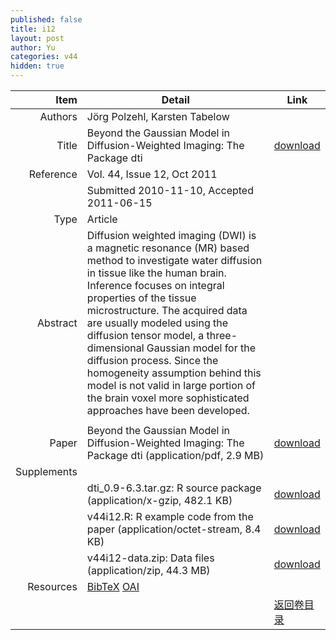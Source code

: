 ```yaml
---
published: false
title: i12
layout: post
author: Yu
categories: v44
hidden: true
---
```


| Item | Detail | Link |
|---:|---|---|
| Authors | Jörg  Polzehl, Karsten  Tabelow| |
| Title |Beyond the Gaussian Model in Diffusion-Weighted Imaging: The Package dti | [download](http://www.jstatsoft.org/v44/i12/paper) |
| Reference |Vol. 44, Issue 12, Oct 2011 | |
| | Submitted 2010-11-10, Accepted 2011-06-15| | 
| Type | Article| |
| Abstract | Diffusion weighted imaging (DWI) is a magnetic resonance (MR) based method to investigate water diffusion in tissue like the human brain. Inference focuses on integral properties of the tissue microstructure. The acquired data are usually modeled using the diffusion tensor model, a three-dimensional Gaussian model for the diffusion process. Since the homogeneity assumption behind this model is not valid in large portion of the brain voxel more sophisticated approaches have been developed.
| |
| Paper | Beyond the Gaussian Model in Diffusion-Weighted Imaging: The Package dti  (application/pdf, 2.9 MB)| [download](http://www.jstatsoft.org/v44/i12/paper) |
| Supplements | | |
| |dti_0.9-6.3.tar.gz: R source package  (application/x-gzip, 482.1 KB)|  [download](http://www.jstatsoft.org/v44/i12/supp/1) |
| |v44i12.R:           R example code from the paper  (application/octet-stream, 8.4 KB)|  [download](http://www.jstatsoft.org/v44/i12/supp/2) |
| |v44i12-data.zip:    Data files  (application/zip, 44.3 MB)|  [download](http://www.jstatsoft.org/v44/i12/supp/3) |
| Resources | [BibTeX](http://www.jstatsoft.org/v44/i12/bibtex) [OAI](http://www.jstatsoft.org/oai?verb=GetRecord&identifier=oai.jstatsoft/v44/i12&prefix=oai_dc)| |
| |  | [返回卷目录]({{site.baseurl}}/volume/v44.html) |
